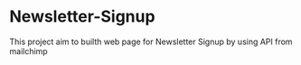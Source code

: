 # Newsletter-Signup
This project aim to builth web page for Newsletter Signup by using API from mailchimp
